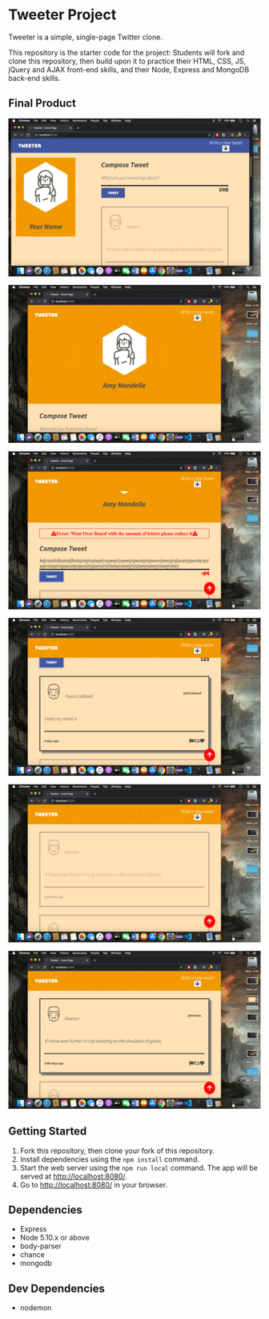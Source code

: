 # Tweeter Project

Tweeter is a simple, single-page Twitter clone.

This repository is the starter code for the project: Students will fork and clone this repository, then build upon it to practice their HTML, CSS, JS, jQuery and AJAX front-end skills, and their Node, Express and MongoDB back-end skills.

## Final Product

!["This is the view of the web app in laptop/desktop view"](./docs/MainPageInLargeView.png)

!["This is the view of the web app in table view"](./docs/MainPageInSmallView.png)

!["If the user enters exceeding amount of character it will show a hidden message"](./docs/ErrorIfExceedingMax.png)

!["The user can post a tweet"](./docs/Post.png)

!["The tweet while its not hoverd"](./docs/NoHover.png)

!["The tweet while its hovered"](./docs/WithHover.png)

## Getting Started

1. Fork this repository, then clone your fork of this repository.
2. Install dependencies using the `npm install` command.
3. Start the web server using the `npm run local` command. The app will be served at <http://localhost:8080/>.
4. Go to <http://localhost:8080/> in your browser.

## Dependencies

- Express
- Node 5.10.x or above
- body-parser
- chance
- mongodb

## Dev Dependencies
- nodemon